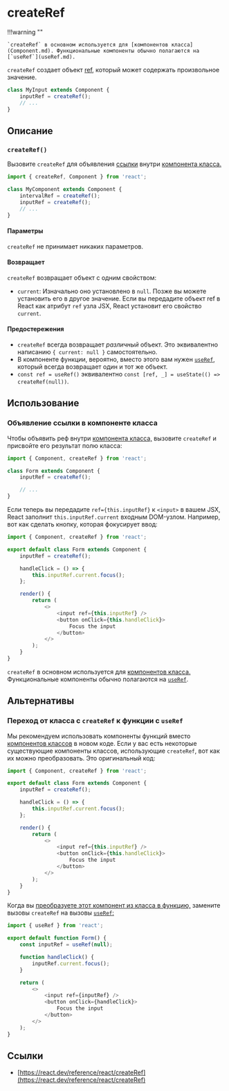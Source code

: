 # createRef

!!!warning ""

    `createRef` в основном используется для [компонентов класса](Component.md). Функциональные компоненты обычно полагаются на [`useRef`](useRef.md).

`createRef` создает объект [ref](../learn/referencing-values-with-refs.md), который может содержать произвольное значение.

<!-- 0001.part.md -->

```js
class MyInput extends Component {
    inputRef = createRef();
    // ...
}
```

<!-- 0002.part.md -->

## Описание

### `createRef()`

Вызовите `createRef` для объявления [ссылки](../learn/referencing-values-with-refs.md) внутри [компонента класса.](Component.md)

<!-- 0003.part.md -->

```js
import { createRef, Component } from 'react';

class MyComponent extends Component {
    intervalRef = createRef();
    inputRef = createRef();
    // ...
}
```

#### Параметры

`createRef` не принимает никаких параметров.

#### Возвращает

`createRef` возвращает объект с одним свойством:

-   `current`: Изначально оно установлено в `null`. Позже вы можете установить его в другое значение. Если вы передадите объект ref в React как атрибут `ref` узла JSX, React установит его свойство `current`.

#### Предостережения

-   `createRef` всегда возвращает _различный_ объект. Это эквивалентно написанию `{ current: null }` самостоятельно.
-   В компоненте функции, вероятно, вместо этого вам нужен [`useRef`](useRef.md), который всегда возвращает один и тот же объект.
-   `const ref = useRef()` эквивалентно `const [ref, _] = useState(() => createRef(null))`.

## Использование

### Объявление ссылки в компоненте класса

Чтобы объявить реф внутри [компонента класса,](Component.md) вызовите `createRef` и присвойте его результат полю класса:

<!-- 0005.part.md -->

```js
import { Component, createRef } from 'react';

class Form extends Component {
    inputRef = createRef();

    // ...
}
```

<!-- 0006.part.md -->

Если теперь вы передадите `ref={this.inputRef}` к `<input>` в вашем JSX, React заполнит `this.inputRef.current` входным DOM-узлом. Например, вот как сделать кнопку, которая фокусирует ввод:

<!-- 0007.part.md -->

```js
import { Component, createRef } from 'react';

export default class Form extends Component {
    inputRef = createRef();

    handleClick = () => {
        this.inputRef.current.focus();
    };

    render() {
        return (
            <>
                <input ref={this.inputRef} />
                <button onClick={this.handleClick}>
                    Focus the input
                </button>
            </>
        );
    }
}
```

<!-- 0008.part.md -->

`createRef` в основном используется для [компонентов класса.](Component.md) Функциональные компоненты обычно полагаются на [`useRef`](useRef.md).

## Альтернативы

### Переход от класса с `createRef` к функции с `useRef`

Мы рекомендуем использовать компоненты функций вместо [компонентов классов](Component.md) в новом коде. Если у вас есть некоторые существующие компоненты классов, использующие `createRef`, вот как их можно преобразовать. Это оригинальный код:

<!-- 0009.part.md -->

```js
import { Component, createRef } from 'react';

export default class Form extends Component {
    inputRef = createRef();

    handleClick = () => {
        this.inputRef.current.focus();
    };

    render() {
        return (
            <>
                <input ref={this.inputRef} />
                <button onClick={this.handleClick}>
                    Focus the input
                </button>
            </>
        );
    }
}
```

<!-- 0010.part.md -->

Когда вы [преобразуете этот компонент из класса в функцию,](Component.md) замените вызовы `createRef` на вызовы [`useRef`:](useRef.md)

<!-- 0011.part.md -->

```js
import { useRef } from 'react';

export default function Form() {
    const inputRef = useRef(null);

    function handleClick() {
        inputRef.current.focus();
    }

    return (
        <>
            <input ref={inputRef} />
            <button onClick={handleClick}>
                Focus the input
            </button>
        </>
    );
}
```

## Ссылки

-   [https://react.dev/reference/react/createRef](https://react.dev/reference/react/createRef)
